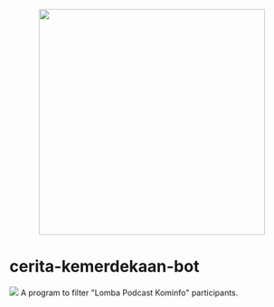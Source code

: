 <p align="center"><img src="https://www.python.org/static/community_logos/python-logo-inkscape.svg" width="400"></p>

# cerita-kemerdekaan-bot
<img src="https://ceritakemerdekaan.com/img/logo-only.png">
A program to filter "Lomba Podcast Kominfo" participants. 
